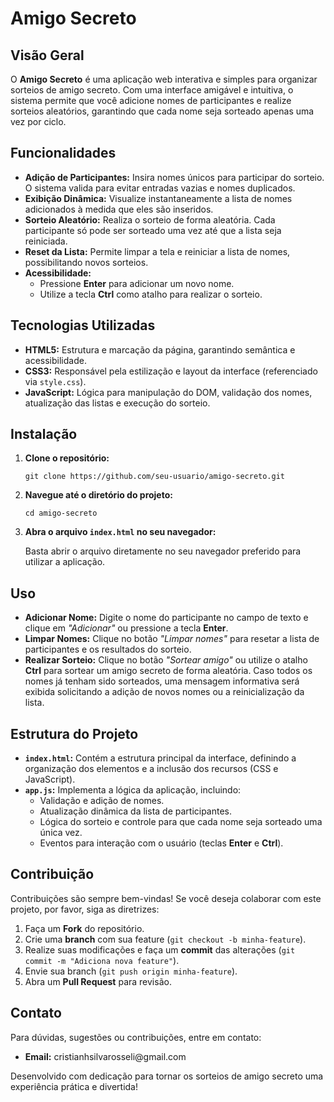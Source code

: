 <h1>Amigo Secreto</h1>

<h2>Visão Geral</h2>
<p>
  O <strong>Amigo Secreto</strong> é uma aplicação web interativa e simples para organizar sorteios de amigo secreto.
  Com uma interface amigável e intuitiva, o sistema permite que você adicione nomes de participantes e realize sorteios aleatórios,
  garantindo que cada nome seja sorteado apenas uma vez por ciclo.
</p>

<h2>Funcionalidades</h2>
<ul>
  <li>
    <strong>Adição de Participantes:</strong> Insira nomes únicos para participar do sorteio. O sistema valida para evitar entradas vazias e nomes duplicados.
  </li>
  <li>
    <strong>Exibição Dinâmica:</strong> Visualize instantaneamente a lista de nomes adicionados à medida que eles são inseridos.
  </li>
  <li>
    <strong>Sorteio Aleatório:</strong> Realiza o sorteio de forma aleatória. Cada participante só pode ser sorteado uma vez até que a lista seja reiniciada.
  </li>
  <li>
    <strong>Reset da Lista:</strong> Permite limpar a tela e reiniciar a lista de nomes, possibilitando novos sorteios.
  </li>
  <li>
    <strong>Acessibilidade:</strong> 
    <ul>
      <li>Pressione <strong>Enter</strong> para adicionar um novo nome.</li>
      <li>Utilize a tecla <strong>Ctrl</strong> como atalho para realizar o sorteio.</li>
    </ul>
  </li>
</ul>

<h2>Tecnologias Utilizadas</h2>
<ul>
  <li><strong>HTML5:</strong> Estrutura e marcação da página, garantindo semântica e acessibilidade.</li>
  <li><strong>CSS3:</strong> Responsável pela estilização e layout da interface (referenciado via <code>style.css</code>).</li>
  <li><strong>JavaScript:</strong> Lógica para manipulação do DOM, validação dos nomes, atualização das listas e execução do sorteio.</li>
</ul>

<h2>Instalação</h2>
<ol>
  <li>
    <p><strong>Clone o repositório:</strong></p>
    <pre><code>git clone https://github.com/seu-usuario/amigo-secreto.git</code></pre>
  </li>
  <li>
    <p><strong>Navegue até o diretório do projeto:</strong></p>
    <pre><code>cd amigo-secreto</code></pre>
  </li>
  <li>
    <p><strong>Abra o arquivo <code>index.html</code> no seu navegador:</strong></p>
    <p>Basta abrir o arquivo diretamente no seu navegador preferido para utilizar a aplicação.</p>
  </li>
</ol>

<h2>Uso</h2>
<ul>
  <li>
    <strong>Adicionar Nome:</strong> Digite o nome do participante no campo de texto e clique em <em>"Adicionar"</em> ou pressione a tecla <strong>Enter</strong>.
  </li>
  <li>
    <strong>Limpar Nomes:</strong> Clique no botão <em>"Limpar nomes"</em> para resetar a lista de participantes e os resultados do sorteio.
  </li>
  <li>
    <strong>Realizar Sorteio:</strong> Clique no botão <em>"Sortear amigo"</em> ou utilize o atalho <strong>Ctrl</strong> para sortear um amigo secreto de forma aleatória.
    Caso todos os nomes já tenham sido sorteados, uma mensagem informativa será exibida solicitando a adição de novos nomes ou a reinicialização da lista.
  </li>
</ul>

<h2>Estrutura do Projeto</h2>
<ul>
  <li>
    <strong><code>index.html</code>:</strong> Contém a estrutura principal da interface, definindo a organização dos elementos e a inclusão dos recursos (CSS e JavaScript).
  </li>
  <li>
    <strong><code>app.js</code>:</strong> Implementa a lógica da aplicação, incluindo:
    <ul>
      <li>Validação e adição de nomes.</li>
      <li>Atualização dinâmica da lista de participantes.</li>
      <li>Lógica do sorteio e controle para que cada nome seja sorteado uma única vez.</li>
      <li>Eventos para interação com o usuário (teclas <strong>Enter</strong> e <strong>Ctrl</strong>).</li>
    </ul>
  </li>
</ul>

<h2>Contribuição</h2>
<p>
  Contribuições são sempre bem-vindas! Se você deseja colaborar com este projeto, por favor, siga as diretrizes:
</p>
<ol>
  <li>Faça um <strong>Fork</strong> do repositório.</li>
  <li>Crie uma <strong>branch</strong> com sua feature (<code>git checkout -b minha-feature</code>).</li>
  <li>Realize suas modificações e faça um <strong>commit</strong> das alterações (<code>git commit -m "Adiciona nova feature"</code>).</li>
  <li>Envie sua branch (<code>git push origin minha-feature</code>).</li>
  <li>Abra um <strong>Pull Request</strong> para revisão.</li>
</ol>


<h2>Contato</h2>
<p>
  Para dúvidas, sugestões ou contribuições, entre em contato:
</p>
<ul>
  <li><strong>Email:</strong> cristianhsilvarosseli@gmail.com</li>
</ul>

<p>
  Desenvolvido com dedicação para tornar os sorteios de amigo secreto uma experiência prática e divertida!
</p>
